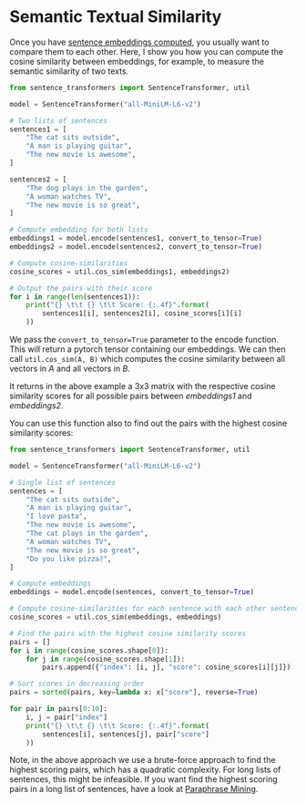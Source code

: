 # Semantic Textual Similarity

Once you have  [sentence embeddings computed](../../examples/applications/computing-embeddings/README.md), you usually want to compare them to each other. Here, I show you how you can compute the cosine similarity between embeddings, for example, to measure the semantic similarity of two texts.

```python
from sentence_transformers import SentenceTransformer, util

model = SentenceTransformer("all-MiniLM-L6-v2")

# Two lists of sentences
sentences1 = [
    "The cat sits outside",
    "A man is playing guitar",
    "The new movie is awesome",
]

sentences2 = [
    "The dog plays in the garden",
    "A woman watches TV",
    "The new movie is so great",
]

# Compute embedding for both lists
embeddings1 = model.encode(sentences1, convert_to_tensor=True)
embeddings2 = model.encode(sentences2, convert_to_tensor=True)

# Compute cosine-similarities
cosine_scores = util.cos_sim(embeddings1, embeddings2)

# Output the pairs with their score
for i in range(len(sentences1)):
    print("{} \t\t {} \t\t Score: {:.4f}".format(
        sentences1[i], sentences2[i], cosine_scores[i][i]
    ))
```

We pass the `convert_to_tensor=True` parameter to the encode function. This will return a pytorch tensor containing our embeddings. We can then call `util.cos_sim(A, B)` which computes the cosine similarity between all vectors in *A* and all vectors in *B*. 

It returns in the above example a 3x3 matrix with the respective cosine similarity scores for all possible pairs between *embeddings1* and *embeddings2*.


You can use this function also to find out the pairs with the highest cosine similarity scores:
```python
from sentence_transformers import SentenceTransformer, util

model = SentenceTransformer("all-MiniLM-L6-v2")

# Single list of sentences
sentences = [
    "The cat sits outside",
    "A man is playing guitar",
    "I love pasta",
    "The new movie is awesome",
    "The cat plays in the garden",
    "A woman watches TV",
    "The new movie is so great",
    "Do you like pizza?",
]

# Compute embeddings
embeddings = model.encode(sentences, convert_to_tensor=True)

# Compute cosine-similarities for each sentence with each other sentence
cosine_scores = util.cos_sim(embeddings, embeddings)

# Find the pairs with the highest cosine similarity scores
pairs = []
for i in range(cosine_scores.shape[0]):
    for j in range(cosine_scores.shape[1]):
        pairs.append({"index": [i, j], "score": cosine_scores[i][j]})

# Sort scores in decreasing order
pairs = sorted(pairs, key=lambda x: x["score"], reverse=True)

for pair in pairs[0:10]:
    i, j = pair["index"]
    print("{} \t\t {} \t\t Score: {:.4f}".format(
        sentences[i], sentences[j], pair["score"]
    ))
```

Note, in the above approach we use a brute-force approach to find the highest scoring pairs, which has a quadratic complexity. For long lists of sentences, this might be infeasible. If you want find the highest scoring pairs in a long list of sentences, have a look at [Paraphrase Mining](../../examples/applications/paraphrase-mining/README.md).